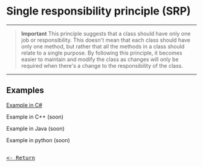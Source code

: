 # Single responsibility principle (SRP)

---

> **Important**
> This principle suggests that a class should have only one job or responsibility. This doesn't mean that each class should have only one method, but rather that all the methods in a class should relate to a single purpose. By following this principle, it becomes easier to maintain and modify the class as changes will only be required when there's a change to the responsibility of the class.

---

## Examples

[Example in C#](SRPexamples/ExampleInCS.md)

Example in C++ (soon)

Example in Java (soon)

Example in python (soon)

[<kbd><br><- Return<br></kbd>](SOLID.md)

